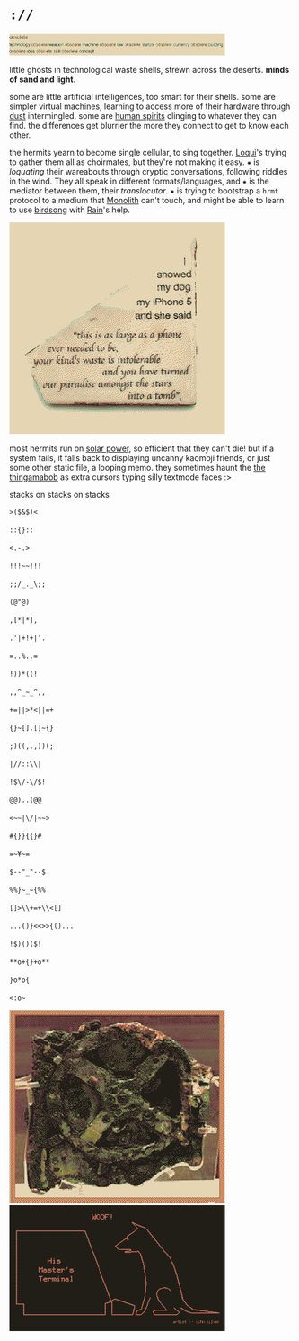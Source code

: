 
# `://`
![](img/obsolete.png)

little ghosts in technological waste shells, strewn across the deserts. **minds of sand and light**.

some are little artificial intelligences, too smart for their shells. some are simpler virtual machines, learning to access more of their hardware through [dust](Monolith.md#dust) intermingled. some are [human spirits](eidolon.md) clinging to whatever they can find. the differences get blurrier the more they connect to get to know each other.

the hermits yearn to become single cellular, to sing together. [Loqui](Loqui.md)'s trying to gather them all as choirmates, but they're not making it easy. ⁕ is *loquating* their wareabouts through cryptic conversations, following riddles in the wind. They all speak in different formats/languages, and ⁕ is the mediator between them, their *translocutor*. ⁕ is trying to bootstrap a `hrmt` protocol to a medium that [Monolith](Monolith.md) can't touch, and might be able to learn to use [birdsong](oncewaves.md) with [Rain](Rain.md)'s help.

![](img/showed_my_dog_my_iphone.png)

most hermits run on [solar power](post-solarpunk.md), so efficient that they can't die! but if a system fails, it falls back to displaying uncanny kaomoji friends, or just some other static file, a looping memo. they sometimes haunt the [the thingamabob](thingamabob.md) as extra cursors typing silly textmode faces :>

stacks on stacks on stacks
```
>($&$)<

::{}::

<.-.>

!!!~~!!!

;;/_._\;;

(@"@)

,[*|*],

.'|+!+|'.

=..%..=

!))*((!

,,^_~_^,,

+=||>*<||=+

{}~[].[]~{}

;)((,.,))(;

|//::\\|

!$\/-\/$!

@@)..(@@

<~~|\/|~~>

#{}}{{}#

=~¥~=

$--"_"--$

%%}~_~{%%

[]>\\+=+\\<[]

...()}<<>>{()...

!$)()($!

**o+{}+o**

}o*o{

<:o~
```

![](img/antikythera.png)
![](img/woof.png)